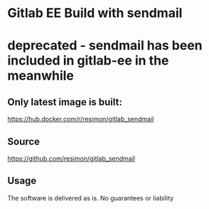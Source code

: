 # Gitlab EE Build with sendmail


# deprecated - sendmail has been included in gitlab-ee in the meanwhile

## Only latest image is built:

https://hub.docker.com/r/resimon/gitlab_sendmail

## Source

https://github.com/resimon/gitlab_sendmail

## Usage
The software is delivered as is. No guarantees or liability
